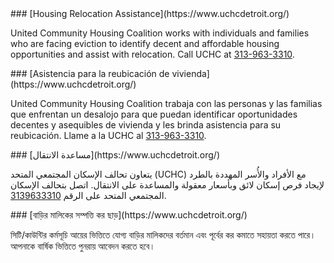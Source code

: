 <RenderIf language="default">
### [Housing Relocation Assistance](https://www.uchcdetroit.org/)

United Community Housing Coalition works with individuals and families who are facing eviction to identify decent and affordable housing opportunities and assist with relocation. Call UCHC at [313-963-3310](tel:+1-313-963-3310).

</RenderIf>

<RenderIf language="es">
### [Asistencia para la reubicación de vivienda](https://www.uchcdetroit.org/)

United Community Housing Coalition trabaja con las personas y las familias que enfrentan un desalojo para que puedan identificar oportunidades decentes y asequibles de vivienda y les brinda asistencia para su reubicación. Llame a la UCHC al [313-963-3310](tel:+1-313-963-3310). 

</RenderIf>

<RenderIf language="ar">
### [مساعدة الانتقال](https://www.uchcdetroit.org/)

يتعاون تحالف الإسكان المجتمعي المتحد (UCHC) مع الأفراد والأُسر المهددة بالطرد لإيجاد فرص إسكان لائق وبأسعار معقولة والمساعدة على الانتقال. اتصل بتحالف الإسكان المجتمعي المتحد على الرقم [3139633310](tel:+1-313-963-3310).

</RenderIf>

<RenderIf language="bn">
### [বাড়ির মালিকের সম্পত্তি কর ছাড়](https://www.uchcdetroit.org/)

সিটি/কাউন্টির কর্মসূচি আয়ের ভিত্তিতে যোগ্য বাড়ির মালিকদের বর্তমান এবং পূর্বের কর কমাতে সহায়তা করতে পারে। আপনাকে বার্ষিক ভিত্তিতে পুনরায় আবেদন করতে হবে।

</RenderIf>
